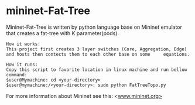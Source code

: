 # mininet-Fat-Tree

Mininet-Fat-Tree is written by python language base on Mininet emulator that creates a fat-tree with K parameter(pods).
    
    How it works:
    This project first creates 3 layer switches (Core, Aggregation, Edge) and hosts then contects them to each other base on some     equations. 
    
    How it runs:
    Copy this script to favorite location in linux machine and run bellow command:
    $user@Mymachine: cd <your-directory>
    $user@mymachine:/<your-directory>: sudo python FatTreeTopo.py

For more information about Mininet see this: <www.mininet.org>
